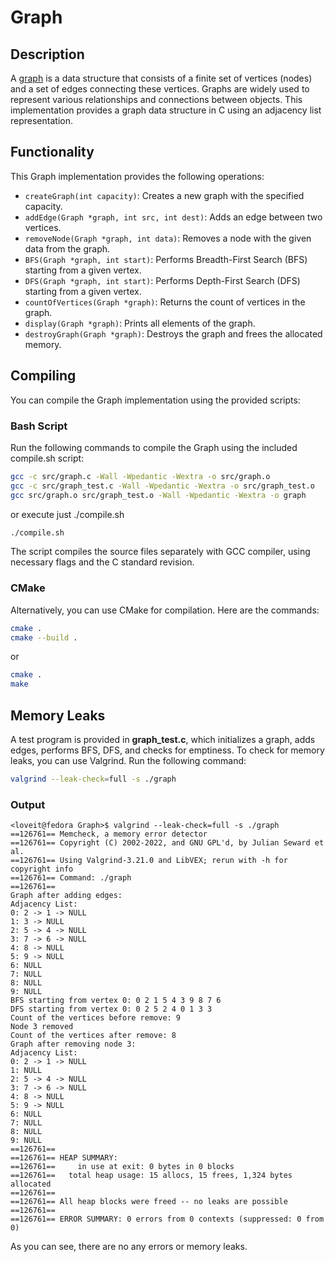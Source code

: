 # Graph

## Description

A [graph](https://en.wikipedia.org/wiki/Graph_theory) is a data structure that consists of a finite set of vertices (nodes) and a set of edges connecting these vertices. Graphs are widely used to represent various relationships and connections between objects. This implementation provides a graph data structure in C using an adjacency list representation.

## Functionality

This Graph implementation provides the following operations:

- `createGraph(int capacity)`: Creates a new graph with the specified capacity.
- `addEdge(Graph *graph, int src, int dest)`: Adds an edge between two vertices.
- `removeNode(Graph *graph, int data)`: Removes a node with the given data from the graph.
- `BFS(Graph *graph, int start)`: Performs Breadth-First Search (BFS) starting from a given vertex.
- `DFS(Graph *graph, int start)`: Performs Depth-First Search (DFS) starting from a given vertex.
- `countOfVertices(Graph *graph)`: Returns the count of vertices in the graph.
- `display(Graph *graph)`: Prints all elements of the graph.
- `destroyGraph(Graph *graph)`: Destroys the graph and frees the allocated memory.

## Compiling

You can compile the Graph implementation using the provided scripts:

### Bash Script

Run the following commands to compile the Graph using the included compile.sh script:

```bash
gcc -c src/graph.c -Wall -Wpedantic -Wextra -o src/graph.o
gcc -c src/graph_test.c -Wall -Wpedantic -Wextra -o src/graph_test.o
gcc src/graph.o src/graph_test.o -Wall -Wpedantic -Wextra -o graph
```

or execute just ./compile.sh

```bash
./compile.sh
```

The script compiles the source files separately with GCC compiler, using necessary flags and the C standard revision.

### CMake

Alternatively, you can use CMake for compilation. Here are the commands:

```bash
cmake .
cmake --build .
```

or

```bash
cmake .
make
```

## Memory Leaks

A test program is provided in **graph_test.c**, which initializes a graph, adds edges, performs BFS, DFS, and checks for emptiness. To check for memory leaks, you can use Valgrind. Run the following command:

```bash
valgrind --leak-check=full -s ./graph
```

### Output

```console
<loveit@fedora Graph>$ valgrind --leak-check=full -s ./graph
==126761== Memcheck, a memory error detector
==126761== Copyright (C) 2002-2022, and GNU GPL'd, by Julian Seward et al.
==126761== Using Valgrind-3.21.0 and LibVEX; rerun with -h for copyright info
==126761== Command: ./graph
==126761==
Graph after adding edges:
Adjacency List:
0: 2 -> 1 -> NULL
1: 3 -> NULL
2: 5 -> 4 -> NULL
3: 7 -> 6 -> NULL
4: 8 -> NULL
5: 9 -> NULL
6: NULL
7: NULL
8: NULL
9: NULL
BFS starting from vertex 0: 0 2 1 5 4 3 9 8 7 6
DFS starting from vertex 0: 0 2 5 2 4 0 1 3 3
Count of the vertices before remove: 9
Node 3 removed
Count of the vertices after remove: 8
Graph after removing node 3:
Adjacency List:
0: 2 -> 1 -> NULL
1: NULL
2: 5 -> 4 -> NULL
3: 7 -> 6 -> NULL
4: 8 -> NULL
5: 9 -> NULL
6: NULL
7: NULL
8: NULL
9: NULL
==126761==
==126761== HEAP SUMMARY:
==126761==     in use at exit: 0 bytes in 0 blocks
==126761==   total heap usage: 15 allocs, 15 frees, 1,324 bytes allocated
==126761==
==126761== All heap blocks were freed -- no leaks are possible
==126761==
==126761== ERROR SUMMARY: 0 errors from 0 contexts (suppressed: 0 from 0)
```

As you can see, there are no any errors or memory leaks.
